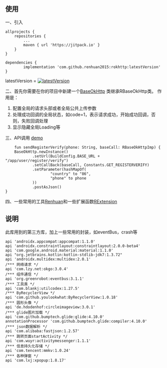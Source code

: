 
## 使用

一、引入

	allprojects {
		repositories {
			...
			maven { url 'https://jitpack.io' }
		}
	}
  
	dependencies {
	        implementation 'com.github.renhuan2015:rokhttp:latestVersion'
	}
	
 latestVersion = [![latestVersion](https://jitpack.io/v/renhuan2015/rokhttp.svg)](https://jitpack.io/#renhuan2015/rokhttp)
 
二、首先你需要在你的项目中新建一个[BaseOkHttp](https://github.com/renhuan2015/MyOkHttp/blob/master/app/src/main/java/com/example/administrator/myokhttp/config/BaseOkHttp.kt)
类继承RBaseOkHttp类。
作用是：
1. 配置全局的请求头部或者全局公共上传参数
2. 处理成功回调的全局状态，如code=1，表示请求成功，开始成功回调，否则，失败回调处理
3. 显示隐藏全局Loading等

三、API调用 [demo](https://github.com/renhuan2015/MyOkHttp/blob/master/app/src/main/java/com/example/administrator/myokhttp/config/Api.kt)

      
        fun sendRegisterVerify(phone: String, baseCall: RBaseOkHttpImp) {
        BaseOkHttp.newInstance()
                .setUrl(BuildConfig.BASE_URL + "/app/user/register/verify")
                .setCallBack(baseCall, Constants.GET_REGISTERVERIFY)
                .setParameter(hashMapOf(
                        "country" to "86",
                        "phone" to phone
                ))
                .postAsJson()
    }
      
 四、一些常用的工具[Renhuan](https://github.com/renhuan2015/MyOkHttp/blob/master/okhttplib/src/main/java/com/example/okhttplib/utils/Renhuan.kt)和一些扩展函数[RExtension](https://github.com/renhuan2015/MyOkHttp/blob/master/okhttplib/src/main/java/com/example/okhttplib/utils/RExtension.kt)
 
 ## 说明
 
 此库用到的第三方库，加上一些常用的封装，如eventBus，crash等
 
    api 'androidx.appcompat:appcompat:1.1.0'
    api 'androidx.constraintlayout:constraintlayout:2.0.0-beta4'
    api 'com.google.android.material:material:1.1.0'
    api "org.jetbrains.kotlin:kotlin-stdlib-jdk7:1.3.72"
    api 'androidx.multidex:multidex:2.0.1'
    /*** 网络请求 */
    api 'com.lzy.net:okgo:3.0.4'
    /*** 组件通信 */
    api 'org.greenrobot:eventbus:3.1.1'
    /*** 工具类 */
    api 'com.blankj:utilcodex:1.27.5'
    /*** ByRecyclerView */
    api 'com.github.youlookwhat:ByRecyclerView:1.0.18'
    /*** 圆形头像 */
    api 'de.hdodenhof:circleimageview:3.0.1'
    /*** glide图片加载 */
    api 'com.github.bumptech.glide:glide:4.10.0'
    annotationProcessor 'com.github.bumptech.glide:compiler:4.10.0'
    /*** json数据解析 */
    api 'com.alibaba:fastjson:1.2.57'
    /*** 跳转页面startActivity */
    api 'com.wuyr:activitymessenger:1.1.1'
    /*** 信息持久化存储 */
    api 'com.tencent:mmkv:1.0.24'
    /*** 各种弹窗 */
    api 'com.lxj:xpopup:1.8.17'
